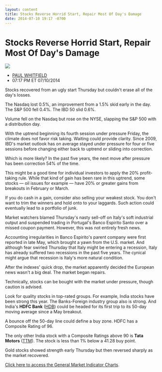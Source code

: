 ```yaml
---
layout: content
title: Stocks Reverse Horrid Start, Repair Most Of Day's Damage
date: 2014-07-10 19:17 -0700
---
```



Stocks Reverse Horrid Start, Repair Most Of Day's Damage
=========================================================


![](https://www.investors.com/wp-content/uploads/ibd-migrated-images/MPv_140711_635406031963578144.png)

* [PAUL WHITFIELD](https://www.investors.com/author/whitfieldp/ "Posts by PAUL WHITFIELD")
* 07:17 PM ET 07/10/2014




Stocks recovered from an ugly start Thursday but couldn't erase all of the day's losses.

  

The Nasdaq lost 0.5%, an improvement from a 1.5% skid early in the day. The S&P 500 fell 0.4%. The IBD 50 slid 0.6%.

  

Volume fell on the Nasdaq but rose on the NYSE, slapping the S&P 500 with a distribution day.

  

With the uptrend beginning its fourth session under pressure Friday, the climate does not favor risk taking. Waiting could provide clarity. Since 2009, IBD's market outlook has on average stayed under pressure for four or five sessions before changing either back to uptrend or sliding into correction.

  

Which is more likely? In the past five years, the next move after pressure has been correction 54% of the time.

  

This might be a good time for individual investors to apply the 20% profit-taking rule. While that kind of gain has been rare in this uptrend, some stocks — oil issues for example — have 20% or greater gains from breakouts in February or March.

  

If you do cash in a gain, consider also selling your weakest stock. You don't want to trim the winners and hold onto to your laggards. Such action could eventually lead to a portfolio of junk.

  

Market watchers blamed Thursday's nasty sell-off on Italy's soft industrial output and suspended trading in Portugal's Banco Espirito Santo over a missed coupon payment. However, this was not entirely fresh news.

  

Accounting irregularities in Banco Espirito's parent company were first reported in late May, which brought a yawn from the U.S. market. And although fear swirled Thursday that Italy might be entering a recession, Italy has already suffered two recessions in the past five years. The cynical might argue that recession is Italy's more natural condition.

  

After the indexes' quick drop, the market apparently decided the European news wasn't a big deal. The market began repairs.

  

Technically, stocks can be bought with the market under pressure, though caution is advised.

  

Look for quality stocks in top-rated groups. For example, India stocks have been strong this year. The Banks-Foreign industry group also is strong. And India's **HDFC Bank** ([HDB](https://research.investors.com/quote.aspx?symbol=HDB)) could be headed for its first trip to its 50-day moving average since a May breakout.

  

A bounce off the 50-day line could define a buy zone. HDFC has a Composite Rating of 96.

  

The only other India stock with a Composite Ratings above 90 is **Tata Motors** ([TTM](https://research.investors.com/quote.aspx?symbol=TTM)). The stock is less than 1% below a 41.28 buy point.

  

Gold stocks showed strength early Thursday but then reversed sharply as the market recovered.

  

[Click here to access the General Market Indicator Charts](https://www.investors.com/pdf/GMI_071114.pdf).




